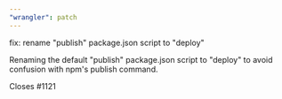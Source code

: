 ```yaml
---
"wrangler": patch
---
```


fix: rename "publish" package.json script to "deploy"

Renaming the default "publish" package.json script to "deploy" to avoid confusion with npm's publish command.

Closes #1121
